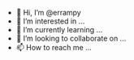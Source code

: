 - 👋 Hi, I’m @errampy
- 👀 I’m interested in ...
- 🌱 I’m currently learning ...
- 💞️ I’m looking to collaborate on ...
- 📫 How to reach me ...

<!---
errampy/errampy is a ✨ special ✨ repository because its `README.md` (this file) appears on your GitHub profile.
You can click the Preview link to take a look at your changes.
--->
